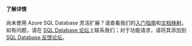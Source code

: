 #### 了解详情

尚未使用 Azure SQL Database 灵活扩展？请查看我们的[入门指南][入门指南]和[文档映射][文档映射]。如有问题，请在 [SQL Database 论坛][SQL Database 论坛]上联系我们；对于功能请求，请将其添加到 [SQL Database 反馈论坛][SQL Database 反馈论坛]。

  [入门指南]: ./sql-database-elastic-scale-get-started.md
  [文档映射]: ./sql-database-elastic-scale-documentation-map.md
  [SQL Database 论坛]: http://social.msdn.microsoft.com/forums/azure/en-US/home?forum=ssdsgetstarted
  [SQL Database 反馈论坛]: http://feedback.azure.com/forums/217321-sql-database

